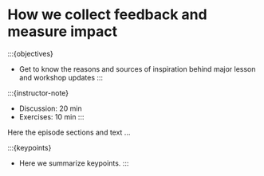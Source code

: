 # How we collect feedback and measure impact

:::{objectives}
- Get to know the reasons and sources of inspiration behind major lesson and workshop updates
:::

:::{instructor-note}
- Discussion: 20 min
- Exercises: 10 min
:::

Here the episode sections and text ...


:::{keypoints}
- Here we summarize keypoints.
:::
